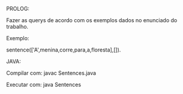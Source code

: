 PROLOG:

Fazer as querys de acordo com os exemplos dados no enunciado do trabalho.

Exemplo:

sentence(['A',menina,corre,para,a,floresta],[]).

JAVA:

Compilar com: javac Sentences.java

Executar com: java Sentences
